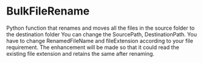 # BulkFileRename
Python function that renames and moves all the files in the source folder to the destination folder
You can change the SourcePath, DestinationPath.
You have to change RenamedFileName and fileExtension according to your file requirement.
The enhancement will be made so that it could read the existing file extension and retains the same after renaming.

